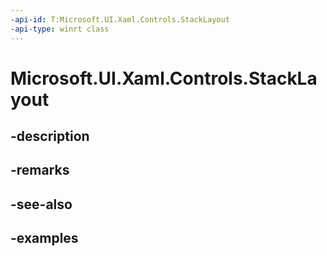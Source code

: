 ```yaml
---
-api-id: T:Microsoft.UI.Xaml.Controls.StackLayout
-api-type: winrt class
---
```


<!-- Class syntax.
public class StackLayout : VirtualizingLayoutBase, VirtualizingLayoutBase
-->

# Microsoft.UI.Xaml.Controls.StackLayout

## -description

## -remarks

## -see-also

## -examples

